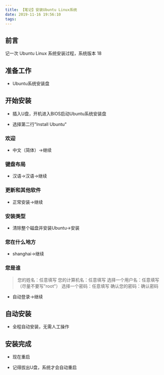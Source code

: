 ```yaml
---
title: 【笔记】安装Ubuntu Linux系统
date: 2019-11-16 19:56:10
tags:
---
```


## 前言

记一次 Ubuntu Linux 系统安装过程，系统版本 18

<!-- more -->

## 准备工作

- Ubuntu系统安装盘

## 开始安装

- 插入U盘，开机进入BIOS启动Ubuntu系统安装盘

- 选择第二行"Install Ubuntu"

### 欢迎

- 中文（简体）->继续

### 键盘布局

- 汉语->汉语->继续

### 更新和其他软件

- 正常安装->继续

### 安装类型

- 清除整个磁盘并安装Ubuntu->安装

### 您在什么地方

- shanghai->继续

### 您是谁

> 您的姓名：任意填写
> 您的计算机名：任意填写
> 选择一个用户名：任意填写（尽量不要写"root"）
> 选择一个密码：任意填写
> 确认您的密码：确认密码

- 自动登录->继续

## 自动安装

- 全程自动安装，无需人工操作

## 安装完成

- 现在重启

- 记得拔出U盘，系统才会自动重启

